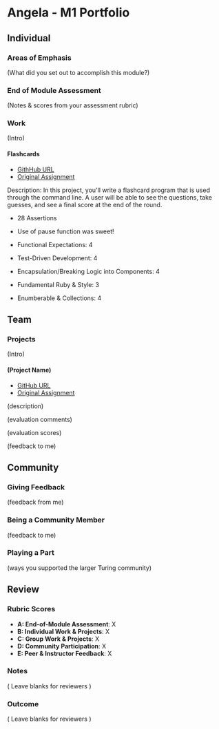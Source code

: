 # Angela - M1 Portfolio

## Individual

### Areas of Emphasis

(What did you set out to accomplish this module?)

### End of Module Assessment

(Notes & scores from your assessment rubric)

### Work

(Intro)

#### Flashcards

* [GithHub URL](https://github.com/allindow/projects/tree/master/flashcards)
* [Original Assignment](https://github.com/turingschool/curriculum/blob/master/source/projects/flashcards.markdown)

Description: In this project, you'll write a flashcard program that is used through the command line. A user will be able to see the questions, take guesses, and see a final score at the end of the round.

* 28 Assertions
* Use of pause function was sweet!

* Functional Expectations: 4
* Test-Driven Development: 4
* Encapsulation/Breaking Logic into Components: 4
* Fundamental Ruby & Style: 3
* Enumberable & Collections: 4

## Team

### Projects

(Intro)

#### (Project Name)

* [GitHub URL]()
* [Original Assignment]()

(description)

(evaluation comments)

(evaluation scores)

(feedback to me)

## Community

### Giving Feedback

(feedback from me)

### Being a Community Member

(feedback to me)

### Playing a Part

(ways you supported the larger Turing community)

## Review

### Rubric Scores

* **A: End-of-Module Assessment**: X
* **B: Individual Work & Projects**: X
* **C: Group Work & Projects**: X
* **D: Community Participation**: X
* **E: Peer & Instructor Feedback**: X

### Notes

( Leave blanks for reviewers )

### Outcome

( Leave blanks for reviewers )
